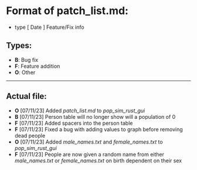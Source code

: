 # **Format of patch_list.md:**

- type [ Date ] Feature/Fix info

## **Types:**

- **B**: Bug fix
- **F**: Feature addition
- **O**: Other

---

## **Actual file:**

- **O** [07/11/23] Added *patch_list.md* to *pop_sim_rust_gui*
- **B** [07/11/23] Person table will no longer show will a population of 0
- **F** [07/11/23] Added spacers into the person table
- **F** [07/11/23] Fixed a bug with adding values to graph before removing dead people
- **O** [07/11/23] Added *male_names.txt* and *female_names.txt* to *pop_sim_rust_gui*
- **F** [07/11/23] People are now given a random name from either *male_names.txt* or *female_names.txt* on birth dependent on their sex
